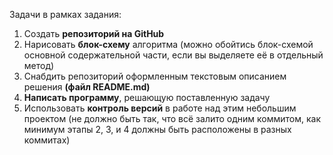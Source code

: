 Задачи в рамках задания:
1. Создать **репозиторий на GitHub**
2. Нарисовать **блок-схему** алгоритма (можно обойтись блок-схемой основной содержательной части, если вы выделяете её в отдельный метод)
3. Снабдить репозиторий оформленным текстовым описанием решения **(файл README.md)**
4. **Написать программу**, решающую поставленную задачу
5. Использовать **контроль версий** в работе над этим небольшим проектом (не должно быть так, что всё залито одним коммитом, как минимум этапы 2, 3, и 4 должны быть расположены в разных коммитах)
